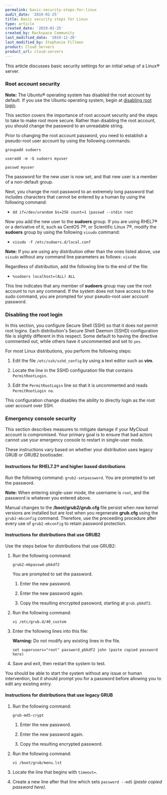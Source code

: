 ```yaml
---
permalink: basic-security-steps-for-linux
audit_date: '2019-01-25'
title: Basic security steps for Linux
type: article
created_date: '2019-01-25'
created_by: Rackspace Community
last_modified_date: '2019-12-20'
last_modified_by: Stephanie Fillmon
product: Cloud Servers
product_url: cloud-servers
---
```


This article discusses basic security settings for an initial setup of a Linux&reg; server.


### Root account security

**Note:** The Ubuntu&reg; operating system has disabled the root account by default. If you use the Ubuntu operating system, begin at [disabling root login](#disabling-root-login).

This section covers the importance of root account security and the steps to take to make root more secure.
Rather than disabling the root account, you should change the password to an unreadable string.

Prior to changing the root account password, you need to establish a pseudo-root user account by using the following commands:

  `groupadd sudoers`

  `useradd -m -G sudoers myuser`

  `passwd myuser`

The password for the new user is now set, and that new user is a member of a non-default group.

Next, you change the root password to an extremely long password that includes characters that cannot be entered by a human by using the following command:

- ```dd if=/dev/urandom bs=256 count=1 |passwd --stdin root```

Now you add the new user to the **sudoers** group. If you are using RHEL7&reg; or a derivative of it, such as CentOS 7&reg;, or Scientific Linux 7&reg;, modify the **sudoers** group by using the following ```visudo``` command:

- ```visudo -f /etc/sudoers.d/local.conf```

**Note:** If you are using any distribution other than the ones listed above, use ```visudo``` without any command line parameters as follows: ```visudo```

Regardless of distribution, add the following line to the end of the file:

- ```%sudoers localhost=(ALL) ALL```

This line indicates that any member of **sudoers** group may use the root account to run any command. If the system does not have access to the sudo command, you are prompted for your pseudo-root user account password.

### Disabling the root login

In this section, you configure Secure Shell (SSH) so that it does not permit root logins. Each distribution's Secure Shell Daemon (SSHD) configuration file is slightly different in this respect. Some default to having the directive commented out, while others have it uncommented and set to ```yes```.

For most Linux distributions, you perform the following steps:

1. Edit the file ```/etc/ssh/sshd_config``` by using a text editor such as **vim**.

2. Locate the line in the SSHD configuration file that contains ```PermitRootLogin```.

3. Edit the ```PermitRootLogin``` line so that it is uncommented and reads ```PermitRootLogin no```.

This configuration change disables the ability to directly login as the root user account over SSH.

### Emergency console security

This section describes measures to mitigate damage if your MyCloud account is compromised. Your primary goal is to ensure that bad actors cannot use your emergency console to restart in single-user mode.

These instructions vary based on whether your distribution uses legacy GRUB or GRUB2 bootloader.

#### Instructions for RHEL7.2&reg; and higher based distributions

Run the following command:  ```grub2-setpassword```. You are prompted to set the password.

**Note:** When entering single-user mode, the username is ```root```, and the password is whatever you entered above.

Manual changes to the **/boot/grub2/grub.cfg** file persist when new kernel versions are installed but are lost when you regenerate **grub.cfg** using the ```grub2-mkconfig``` command. Therefore, use the preceeding procedure after every use of ```grub2-mkconfig``` to retain password protection.

#### Instructions for distributions that use GRUB2

Use the steps below for distributions that use GRUB2:

1. Run the following command:

   `grub2-mkpasswd-pbkdf2`

   You are prompted to set the password.

    1. Enter the new password.

    2. Enter the new password again.

    3. Copy the resulting encrypted password, starting at ```grub.pbkdf2```.

2. Run the following command:

   `vi /etc/grub.d/40_custom`

3. Enter the following lines into this file:

    **Warning:** Do not modify any existing lines in the file.

      `set superusers="root"
       password_pbkdf2 john (paste copied password here)`

4. Save and exit, then restart the system to test.

You should be able to start the system without any issue or human intervention, but it should prompt you for a password before allowing you to edit any existing entry.

#### Instructions for distributions that use legacy GRUB

1. Run the following command:

   `grub-md5-crypt`

    1. Enter the new password.

    2. Enter the new password again.

    3. Copy the resulting encrypted password.

2. Run the following command:

   `vi /boot/grub/menu.lst`

3. Locate the line that begins with ```timeout=```.

4. Create a new line after that line which sets ```password --md5``` _(paste copied password here)_.
